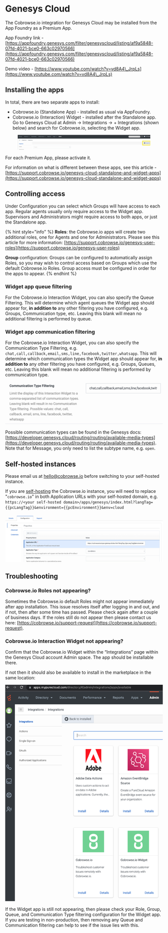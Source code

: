 # Genesys Cloud

The Cobrowse.io integration for Genesys Cloud may be installed from the App Foundry as a Premium App.

App Foundry link - [https://appfoundry.genesys.com/filter/genesyscloud/listing/af9a5848-07fd-4021-bce0-663c02970566](https://appfoundry.genesys.com/filter/genesyscloud/listing/af9a5848-07fd-4021-bce0-663c02970566)

Demo video - [https://www.youtube.com/watch?v=vd8A4\_JrpLs](https://www.youtube.com/watch?v=vd8A4\_JrpLs)

## Installing the apps

In total, there are two separate apps to install:

* Cobrowse.io (Standalone App) - installed as usual via AppFoundry.&#x20;
* Cobrowse.io (Interaction) Widget - installed after the Standalone app. Go to Genesys Cloud at Admin -> Integrations -> + Integrations (shown below) and search for Cobrowse.io, selecting the Widget app.

<figure><img src="../../../.gitbook/assets/Screenshot 2023-06-19 at 15.38.04.png" alt=""><figcaption></figcaption></figure>

For each Premium App, please activate it.

For information on what is different between these apps, see this article - [https://support.cobrowse.io/genesys-cloud-standalone-and-widget-apps](https://support.cobrowse.io/genesys-cloud-standalone-and-widget-apps)

## Controlling access

Under Configuration you can select which Groups will have access to each app. Regular agents usually only require access to the Widget app. Supervisors and Administrators might require access to both apps, or just the Standalone app.

{% hint style="info" %}
**Roles**: the Cobrowse.io apps will create two additional roles, one for Agents and one for Administrators. Please see this article for more information: [https://support.cobrowse.io/genesys-user-roles](https://support.cobrowse.io/genesys-user-roles)

**Group** configuration: Groups can be configured to automatically assign Roles, so you may wish to control access based on Groups which use the default Cobrowse.io Roles. Group access must be configured in order for the apps to appear.&#x20;
{% endhint %}

### Widget app queue filtering

For the Cobrowse.io Interaction Widget, you can also specify the Queue Filtering. This will determine which agent queues the Widget app should appear for, **in addition to** any other filtering you have configured, e.g. Groups, Communication type, etc. Leaving this blank will mean no additional filtering is performed by queue.&#x20;

### Widget app communication filtering

For the Cobrowse.io Interaction Widget, you can also specify the Communication Type Filtering, e.g. `chat,call,callback,email,sms,line,facebook,twitter,whatsapp`. This will determine which communication types the Widget app should appear for, **in addition to** any other filtering you have configured, e.g. Groups, Queues, etc. Leaving this blank will mean no additional filtering is performed by communication type.&#x20;

![](../../../.gitbook/assets/screen-shot-2021-04-09-at-10.13.30-am.png)

Possible communication types can be found in the Genesys docs: [https://developer.genesys.cloud/routing/routing/available-media-types](https://developer.genesys.cloud/routing/routing/available-media-types). Note that for Message, you only need to list the subtype name, e.g. `open`.

## Self-hosted instances

Please email us at [hello@cobrowse.io](mailto:hello@cobrowse.io) before switching to your self-hosted instance.&#x20;

If you are [self-hosting](../../../enterprise-self-hosting/self-hosting-overview.md) the Cobrowse.io instance, you will need to replace "`cobrowse.io`" in both Application URLs with your self-hosted domain, e.g. `https://<your self-hosted domain>/apps/genesys/index.html?langTag={{pcLangTag}}&environment={{pcEnvironment}}&env=cloud`

![](<../../../.gitbook/assets/Screenshot 2022-06-06 at 11.07.18.png>)

## Troubleshooting

### Cobrowse.io Roles not appearing?

Sometimes the Cobrowse.io default Roles might not appear immediately after app installation. This issue resolves itself after logging in and out, and if not, then after some time has passed. Please check again after a couple of business days. If the roles still do not appear then please contact us here: [https://cobrowse.io/support-request](https://cobrowse.io/support-request).

### Cobrowse.io Interaction Widget not appearing?

Confirm that the Cobrowse.io Widget within the “Integrations” page within the Genesys Cloud account Admin space. The app should be installable there.

If not then it should also be available to install in the marketplace in the same location:

![](<../../../.gitbook/assets/Screenshot 2022-07-26 at 13.57.37.png>)

If the Widget app is still not appearing, then please check your Role, Group, Queue, and Communication Type filtering configuration for the Widget app. If you are testing in non-production, then removing any Queue and Communication filtering can help to see if the issue lies with this.&#x20;
